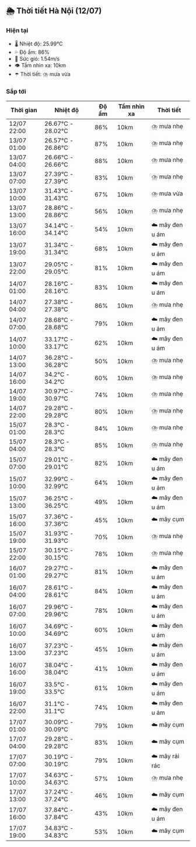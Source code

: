 ## 🌦️ Thời tiết Hà Nội (12/07)

### Hiện tại

- 🌡️ Nhiệt độ: 25.99℃
- 💦 Độ ẩm: 86%
- 💨 Sức gió: 1.54m/s
- 👁️ Tầm nhìn xa: 10km
- ☂️ Thời tiết: ⛈️ mưa vừa

### Sắp tới

| Thời gian | Nhiệt độ | Độ ẩm | Tầm nhìn xa | Thời tiết |
| --- | --- | --- | --- | --- |
| 12/07 22:00 | 26.67℃ - 28.02℃ | 86% | 10km | ⛈️ mưa nhẹ |
| 13/07 01:00 | 26.57℃ - 26.86℃ | 87% | 10km | ⛈️ mưa nhẹ |
| 13/07 04:00 | 26.66℃ - 26.66℃ | 88% | 10km | ⛈️ mưa nhẹ |
| 13/07 07:00 | 27.39℃ - 27.39℃ | 83% | 10km | ⛈️ mưa nhẹ |
| 13/07 10:00 | 31.43℃ - 31.43℃ | 67% | 10km | ⛈️ mưa vừa |
| 13/07 13:00 | 28.86℃ - 28.86℃ | 56% | 10km | ⛈️ mưa nhẹ |
| 13/07 16:00 | 34.14℃ - 34.14℃ | 54% | 10km | ☁️ mây đen u ám |
| 13/07 19:00 | 31.34℃ - 31.34℃ | 68% | 10km | ☁️ mây đen u ám |
| 13/07 22:00 | 29.05℃ - 29.05℃ | 81% | 10km | ☁️ mây đen u ám |
| 14/07 01:00 | 28.16℃ - 28.16℃ | 83% | 10km | ☁️ mây đen u ám |
| 14/07 04:00 | 27.38℃ - 27.38℃ | 86% | 10km | ⛈️ mưa nhẹ |
| 14/07 07:00 | 28.68℃ - 28.68℃ | 79% | 10km | ☁️ mây đen u ám |
| 14/07 10:00 | 33.17℃ - 33.17℃ | 62% | 10km | ☁️ mây đen u ám |
| 14/07 13:00 | 36.28℃ - 36.28℃ | 50% | 10km | ⛈️ mưa nhẹ |
| 14/07 16:00 | 34.2℃ - 34.2℃ | 60% | 10km | ⛈️ mưa nhẹ |
| 14/07 19:00 | 30.97℃ - 30.97℃ | 74% | 10km | ⛈️ mưa nhẹ |
| 14/07 22:00 | 29.28℃ - 29.28℃ | 80% | 10km | ⛈️ mưa nhẹ |
| 15/07 01:00 | 28.3℃ - 28.3℃ | 84% | 10km | ⛈️ mưa nhẹ |
| 15/07 04:00 | 28.3℃ - 28.3℃ | 85% | 10km | ⛈️ mưa nhẹ |
| 15/07 07:00 | 29.01℃ - 29.01℃ | 82% | 10km | ☁️ mây đen u ám |
| 15/07 10:00 | 32.99℃ - 32.99℃ | 64% | 10km | ☁️ mây đen u ám |
| 15/07 13:00 | 36.25℃ - 36.25℃ | 49% | 10km | ☁️ mây đen u ám |
| 15/07 16:00 | 37.36℃ - 37.36℃ | 45% | 10km | ☁️ mây cụm |
| 15/07 19:00 | 31.93℃ - 31.93℃ | 70% | 10km | ⛈️ mưa nhẹ |
| 15/07 22:00 | 30.15℃ - 30.15℃ | 78% | 10km | ⛈️ mưa nhẹ |
| 16/07 01:00 | 29.27℃ - 29.27℃ | 81% | 10km | ☁️ mây đen u ám |
| 16/07 04:00 | 28.61℃ - 28.61℃ | 84% | 10km | ☁️ mây đen u ám |
| 16/07 07:00 | 29.96℃ - 29.96℃ | 78% | 10km | ☁️ mây đen u ám |
| 16/07 10:00 | 34.69℃ - 34.69℃ | 60% | 10km | ☁️ mây đen u ám |
| 16/07 13:00 | 37.23℃ - 37.23℃ | 45% | 10km | ☁️ mây đen u ám |
| 16/07 16:00 | 38.04℃ - 38.04℃ | 41% | 10km | ☁️ mây đen u ám |
| 16/07 19:00 | 33.5℃ - 33.5℃ | 61% | 10km | ☁️ mây đen u ám |
| 16/07 22:00 | 31.1℃ - 31.1℃ | 74% | 10km | ☁️ mây đen u ám |
| 17/07 01:00 | 30.09℃ - 30.09℃ | 79% | 10km | ☁️ mây cụm |
| 17/07 04:00 | 29.28℃ - 29.28℃ | 83% | 10km | ☁️ mây cụm |
| 17/07 07:00 | 30.19℃ - 30.19℃ | 79% | 10km | ☁️ mây rải rác |
| 17/07 10:00 | 34.63℃ - 34.63℃ | 57% | 10km | ⛈️ mưa nhẹ |
| 17/07 13:00 | 37.24℃ - 37.24℃ | 46% | 10km | ☁️ mây cụm |
| 17/07 16:00 | 37.84℃ - 37.84℃ | 43% | 10km | ☁️ mây đen u ám |
| 17/07 19:00 | 34.83℃ - 34.83℃ | 53% | 10km | ☁️ mây cụm |
